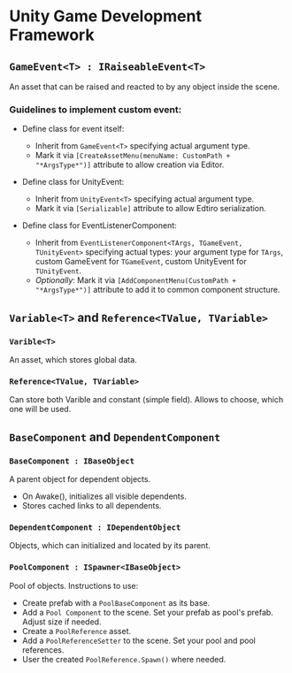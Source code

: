 # Unity Game Development Framework

## ```GameEvent<T> : IRaiseableEvent<T>```

An asset that can be raised and reacted to by any object inside the scene.

### Guidelines to implement custom event:

- Define class for event itself:
  - Inherit from ```GameEvent<T>``` specifying actual argument type.
  - Mark it via ```[CreateAssetMenu(menuName: CustomPath + "*ArgsType*")]``` attribute to allow creation via Editor.

- Define class for UnityEvent:
  - Inherit from ```UnityEvent<T>``` specifying actual argument type.
  - Mark it via ```[Serializable]``` attribute to allow Edtiro serialization.

- Define class for EventListenerComponent:
  - Inherit from ```EventListenerComponent<TArgs, TGameEvent, TUnityEvent>``` specifying actual types: your argument type for ```TArgs```, custom GameEvent for ```TGameEvent```, custom UnityEvent for ```TUnityEvent```.
  - *Optionally*: Mark it via ```[AddComponentMenu(CustomPath + "*ArgsType*")]``` attribute to add it to common component structure.

## ```Variable<T>``` and ```Reference<TValue, TVariable>```

### ```Varible<T>```

An asset, which stores global data. 

### ```Reference<TValue, TVariable>```

Can store both Varible and constant (simple field). Allows to choose, which one will be used. 

## ```BaseComponent``` and ```DependentComponent```

### ```BaseComponent : IBaseObject```
A parent object for dependent objects.

- On Awake(), initializes all visible dependents. 
- Stores cached links to all dependents.

### ```DependentComponent : IDependentObject```
Objects, which can initialized and located by its parent.

### ```PoolComponent : ISpawner<IBaseObject>```
Pool of objects. Instructions to use:
- Create prefab with a ```PoolBaseComponent``` as its base.
- Add a ```Pool Component``` to the scene. Set your prefab as pool's prefab. Adjust size if needed.
- Create a ```PoolReference``` asset. 
- Add a ```PoolReferenceSetter``` to the scene. Set your pool and pool references.
- User the created ```PoolReference.Spawn()``` where needed.
